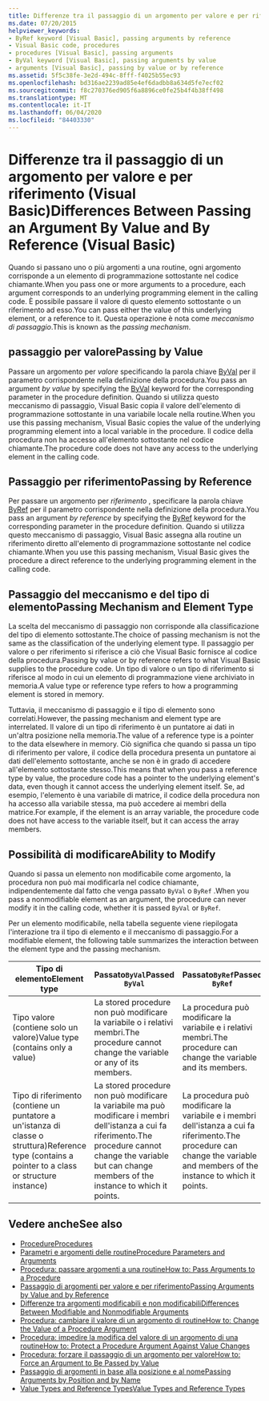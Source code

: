 ```yaml
---
title: Differenze tra il passaggio di un argomento per valore e per riferimento
ms.date: 07/20/2015
helpviewer_keywords:
- ByRef keyword [Visual Basic], passing arguments by reference
- Visual Basic code, procedures
- procedures [Visual Basic], passing arguments
- ByVal keyword [Visual Basic], passing arguments by value
- arguments [Visual Basic], passing by value or by reference
ms.assetid: 5f5c38fe-3e2d-494c-8fff-f4025b55ec93
ms.openlocfilehash: bd316ae2239ad85e4ef6dadbb8a634d5fe7ecf02
ms.sourcegitcommit: f8c270376ed905f6a8896ce0fe25b4f4b38ff498
ms.translationtype: MT
ms.contentlocale: it-IT
ms.lasthandoff: 06/04/2020
ms.locfileid: "84403330"
---
```

# <a name="differences-between-passing-an-argument-by-value-and-by-reference-visual-basic"></a><span data-ttu-id="68583-102">Differenze tra il passaggio di un argomento per valore e per riferimento (Visual Basic)</span><span class="sxs-lookup"><span data-stu-id="68583-102">Differences Between Passing an Argument By Value and By Reference (Visual Basic)</span></span>
<span data-ttu-id="68583-103">Quando si passano uno o più argomenti a una routine, ogni argomento corrisponde a un elemento di programmazione sottostante nel codice chiamante.</span><span class="sxs-lookup"><span data-stu-id="68583-103">When you pass one or more arguments to a procedure, each argument corresponds to an underlying programming element in the calling code.</span></span> <span data-ttu-id="68583-104">È possibile passare il valore di questo elemento sottostante o un riferimento ad esso.</span><span class="sxs-lookup"><span data-stu-id="68583-104">You can pass either the value of this underlying element, or a reference to it.</span></span> <span data-ttu-id="68583-105">Questa operazione è nota come *meccanismo di passaggio*.</span><span class="sxs-lookup"><span data-stu-id="68583-105">This is known as the *passing mechanism*.</span></span>  
  
## <a name="passing-by-value"></a><span data-ttu-id="68583-106">passaggio per valore</span><span class="sxs-lookup"><span data-stu-id="68583-106">Passing by Value</span></span>  
 <span data-ttu-id="68583-107">Passare un argomento per *valore* specificando la parola chiave [ByVal](../../../language-reference/modifiers/byval.md) per il parametro corrispondente nella definizione della procedura.</span><span class="sxs-lookup"><span data-stu-id="68583-107">You pass an argument *by value* by specifying the [ByVal](../../../language-reference/modifiers/byval.md) keyword for the corresponding parameter in the procedure definition.</span></span> <span data-ttu-id="68583-108">Quando si utilizza questo meccanismo di passaggio, Visual Basic copia il valore dell'elemento di programmazione sottostante in una variabile locale nella routine.</span><span class="sxs-lookup"><span data-stu-id="68583-108">When you use this passing mechanism, Visual Basic copies the value of the underlying programming element into a local variable in the procedure.</span></span> <span data-ttu-id="68583-109">Il codice della procedura non ha accesso all'elemento sottostante nel codice chiamante.</span><span class="sxs-lookup"><span data-stu-id="68583-109">The procedure code does not have any access to the underlying element in the calling code.</span></span>  
  
## <a name="passing-by-reference"></a><span data-ttu-id="68583-110">Passaggio per riferimento</span><span class="sxs-lookup"><span data-stu-id="68583-110">Passing by Reference</span></span>  
 <span data-ttu-id="68583-111">Per passare un argomento per *riferimento* , specificare la parola chiave [ByRef](../../../language-reference/modifiers/byref.md) per il parametro corrispondente nella definizione della procedura.</span><span class="sxs-lookup"><span data-stu-id="68583-111">You pass an argument *by reference* by specifying the [ByRef](../../../language-reference/modifiers/byref.md) keyword for the corresponding parameter in the procedure definition.</span></span> <span data-ttu-id="68583-112">Quando si utilizza questo meccanismo di passaggio, Visual Basic assegna alla routine un riferimento diretto all'elemento di programmazione sottostante nel codice chiamante.</span><span class="sxs-lookup"><span data-stu-id="68583-112">When you use this passing mechanism, Visual Basic gives the procedure a direct reference to the underlying programming element in the calling code.</span></span>  
  
## <a name="passing-mechanism-and-element-type"></a><span data-ttu-id="68583-113">Passaggio del meccanismo e del tipo di elemento</span><span class="sxs-lookup"><span data-stu-id="68583-113">Passing Mechanism and Element Type</span></span>  
 <span data-ttu-id="68583-114">La scelta del meccanismo di passaggio non corrisponde alla classificazione del tipo di elemento sottostante.</span><span class="sxs-lookup"><span data-stu-id="68583-114">The choice of passing mechanism is not the same as the classification of the underlying element type.</span></span> <span data-ttu-id="68583-115">Il passaggio per valore o per riferimento si riferisce a ciò che Visual Basic fornisce al codice della procedura.</span><span class="sxs-lookup"><span data-stu-id="68583-115">Passing by value or by reference refers to what Visual Basic supplies to the procedure code.</span></span> <span data-ttu-id="68583-116">Un tipo di valore o un tipo di riferimento si riferisce al modo in cui un elemento di programmazione viene archiviato in memoria.</span><span class="sxs-lookup"><span data-stu-id="68583-116">A value type or reference type refers to how a programming element is stored in memory.</span></span>  
  
 <span data-ttu-id="68583-117">Tuttavia, il meccanismo di passaggio e il tipo di elemento sono correlati.</span><span class="sxs-lookup"><span data-stu-id="68583-117">However, the passing mechanism and element type are interrelated.</span></span> <span data-ttu-id="68583-118">Il valore di un tipo di riferimento è un puntatore ai dati in un'altra posizione nella memoria.</span><span class="sxs-lookup"><span data-stu-id="68583-118">The value of a reference type is a pointer to the data elsewhere in memory.</span></span> <span data-ttu-id="68583-119">Ciò significa che quando si passa un tipo di riferimento per valore, il codice della procedura presenta un puntatore ai dati dell'elemento sottostante, anche se non è in grado di accedere all'elemento sottostante stesso.</span><span class="sxs-lookup"><span data-stu-id="68583-119">This means that when you pass a reference type by value, the procedure code has a pointer to the underlying element's data, even though it cannot access the underlying element itself.</span></span> <span data-ttu-id="68583-120">Se, ad esempio, l'elemento è una variabile di matrice, il codice della procedura non ha accesso alla variabile stessa, ma può accedere ai membri della matrice.</span><span class="sxs-lookup"><span data-stu-id="68583-120">For example, if the element is an array variable, the procedure code does not have access to the variable itself, but it can access the array members.</span></span>  
  
## <a name="ability-to-modify"></a><span data-ttu-id="68583-121">Possibilità di modificare</span><span class="sxs-lookup"><span data-stu-id="68583-121">Ability to Modify</span></span>  
 <span data-ttu-id="68583-122">Quando si passa un elemento non modificabile come argomento, la procedura non può mai modificarla nel codice chiamante, indipendentemente dal fatto che venga passato `ByVal` o `ByRef` .</span><span class="sxs-lookup"><span data-stu-id="68583-122">When you pass a nonmodifiable element as an argument, the procedure can never modify it in the calling code, whether it is passed `ByVal` or `ByRef`.</span></span>  
  
 <span data-ttu-id="68583-123">Per un elemento modificabile, nella tabella seguente viene riepilogata l'interazione tra il tipo di elemento e il meccanismo di passaggio.</span><span class="sxs-lookup"><span data-stu-id="68583-123">For a modifiable element, the following table summarizes the interaction between the element type and the passing mechanism.</span></span>  
  
|<span data-ttu-id="68583-124">Tipo di elemento</span><span class="sxs-lookup"><span data-stu-id="68583-124">Element type</span></span>|<span data-ttu-id="68583-125">Passato`ByVal`</span><span class="sxs-lookup"><span data-stu-id="68583-125">Passed `ByVal`</span></span>|<span data-ttu-id="68583-126">Passato`ByRef`</span><span class="sxs-lookup"><span data-stu-id="68583-126">Passed `ByRef`</span></span>|  
|------------------|--------------------|--------------------|  
|<span data-ttu-id="68583-127">Tipo valore (contiene solo un valore)</span><span class="sxs-lookup"><span data-stu-id="68583-127">Value type (contains only a value)</span></span>|<span data-ttu-id="68583-128">La stored procedure non può modificare la variabile o i relativi membri.</span><span class="sxs-lookup"><span data-stu-id="68583-128">The procedure cannot change the variable or any of its members.</span></span>|<span data-ttu-id="68583-129">La procedura può modificare la variabile e i relativi membri.</span><span class="sxs-lookup"><span data-stu-id="68583-129">The procedure can change the variable and its members.</span></span>|  
|<span data-ttu-id="68583-130">Tipo di riferimento (contiene un puntatore a un'istanza di classe o struttura)</span><span class="sxs-lookup"><span data-stu-id="68583-130">Reference type (contains a pointer to a class or structure instance)</span></span>|<span data-ttu-id="68583-131">La stored procedure non può modificare la variabile ma può modificare i membri dell'istanza a cui fa riferimento.</span><span class="sxs-lookup"><span data-stu-id="68583-131">The procedure cannot change the variable but can change members of the instance to which it points.</span></span>|<span data-ttu-id="68583-132">La procedura può modificare la variabile e i membri dell'istanza a cui fa riferimento.</span><span class="sxs-lookup"><span data-stu-id="68583-132">The procedure can change the variable and members of the instance to which it points.</span></span>|  
  
## <a name="see-also"></a><span data-ttu-id="68583-133">Vedere anche</span><span class="sxs-lookup"><span data-stu-id="68583-133">See also</span></span>

- [<span data-ttu-id="68583-134">Procedure</span><span class="sxs-lookup"><span data-stu-id="68583-134">Procedures</span></span>](./index.md)
- [<span data-ttu-id="68583-135">Parametri e argomenti delle routine</span><span class="sxs-lookup"><span data-stu-id="68583-135">Procedure Parameters and Arguments</span></span>](./procedure-parameters-and-arguments.md)
- [<span data-ttu-id="68583-136">Procedura: passare argomenti a una routine</span><span class="sxs-lookup"><span data-stu-id="68583-136">How to: Pass Arguments to a Procedure</span></span>](./how-to-pass-arguments-to-a-procedure.md)
- [<span data-ttu-id="68583-137">Passaggio di argomenti per valore e per riferimento</span><span class="sxs-lookup"><span data-stu-id="68583-137">Passing Arguments by Value and by Reference</span></span>](./passing-arguments-by-value-and-by-reference.md)
- [<span data-ttu-id="68583-138">Differenze tra argomenti modificabili e non modificabili</span><span class="sxs-lookup"><span data-stu-id="68583-138">Differences Between Modifiable and Nonmodifiable Arguments</span></span>](./differences-between-modifiable-and-nonmodifiable-arguments.md)
- [<span data-ttu-id="68583-139">Procedura: cambiare il valore di un argomento di routine</span><span class="sxs-lookup"><span data-stu-id="68583-139">How to: Change the Value of a Procedure Argument</span></span>](./how-to-change-the-value-of-a-procedure-argument.md)
- [<span data-ttu-id="68583-140">Procedura: impedire la modifica del valore di un argomento di una routine</span><span class="sxs-lookup"><span data-stu-id="68583-140">How to: Protect a Procedure Argument Against Value Changes</span></span>](./how-to-protect-a-procedure-argument-against-value-changes.md)
- [<span data-ttu-id="68583-141">Procedura: forzare il passaggio di un argomento per valore</span><span class="sxs-lookup"><span data-stu-id="68583-141">How to: Force an Argument to Be Passed by Value</span></span>](./how-to-force-an-argument-to-be-passed-by-value.md)
- [<span data-ttu-id="68583-142">Passaggio di argomenti in base alla posizione e al nome</span><span class="sxs-lookup"><span data-stu-id="68583-142">Passing Arguments by Position and by Name</span></span>](./passing-arguments-by-position-and-by-name.md)
- [<span data-ttu-id="68583-143">Value Types and Reference Types</span><span class="sxs-lookup"><span data-stu-id="68583-143">Value Types and Reference Types</span></span>](../data-types/value-types-and-reference-types.md)
